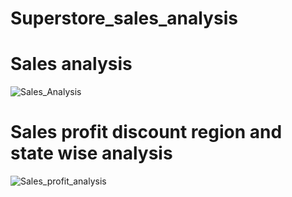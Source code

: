 
# Superstore_sales_analysis

# Sales analysis
![Sales_Analysis](https://user-images.githubusercontent.com/83611005/147140832-7d60af2e-7bb6-4e97-a4aa-e66dba2c7168.png)

# Sales profit discount region and state wise analysis
![Sales_profit_analysis](https://user-images.githubusercontent.com/83611005/147156867-28c940e5-2d41-42ef-9de1-a5364091a3fc.png)
